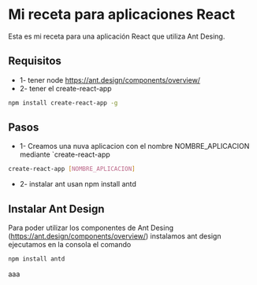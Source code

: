 # Mi receta para aplicaciones React
Esta es mi receta para una aplicación React que utiliza Ant Desing.

## Requisitos 

+ 1- tener node
https://ant.design/components/overview/
+ 2- tener el create-react-app 
```bash
npm install create-react-app -g
```


## Pasos
+ 1- Creamos una nuva aplicacion con el nombre NOMBRE_APLICACION mediante `create-react-app
```bash
create-react-app [NOMBRE_APLICACION]
```
+ 2- instalar ant usan npm install antd

## Instalar Ant Design
Para poder utilizar los componentes de Ant Desing (https://ant.design/components/overview/) instalamos ant design ejecutamos en la consola el comando

```bash
npm install antd
```
aaa